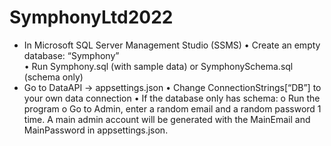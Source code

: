 # SymphonyLtd2022
-	In Microsoft SQL Server Management Studio (SSMS)
•	Create an empty database: “Symphony”  
•	Run Symphony.sql (with sample data) or SymphonySchema.sql (schema only)
-	Go to DataAPI -> appsettings.json
•	Change ConnectionStrings[“DB”] to your own data connection
•	If the database only has schema:
o	Run the program
o	Go to Admin, enter a random email and a random password 1 time. A main admin account will be generated with the MainEmail and MainPassword in appsettings.json.
